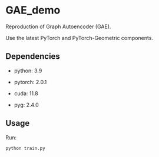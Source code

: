 # GAE_demo

Reproduction of Graph Autoencoder (GAE).

Use the latest PyTorch and PyTorch-Geometric components.

## Dependencies

- python: 3.9

- pytorch: 2.0.1

- cuda: 11.8

- pyg: 2.4.0

## Usage

Run:

``` shell
python train.py
```
